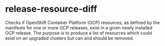 # release-resource-diff
Checks if OpenShift Container Platform (OCP) resources, as defined by the manifests for one or more OCP releases, exist in a given newly installed OCP release. The purpose is to produce a list of resources which could exist on an upgraded clusters but can and should be removed.
